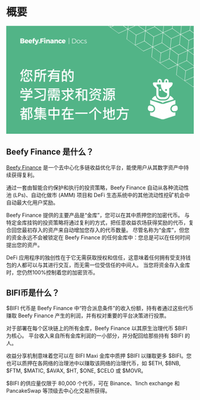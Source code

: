 # 概要

![](.gitbook/assets/docs-landing.png)

## Beefy Finance 是什么？

[Beefy Finance](https://beefy.finance) 是一个去中心化多链收益优化平台，能使用户从其数字资产中持续获得复利。

通过一套由智能合约保护和执行的投资策略，Beefy Finance 自动从各种流动性池 (LPs)、自动化做市 (AMM) 项目和 DeFi 生态系统中的其他流动性挖矿机会中自动最大化用户奖励。

Beefy Finance 提供的主要产品是“金库”，您可以在其中质押您的加密代币。 与特定金库挂钩的投资策略将通过复利的方式，把任意收益农场获得奖励的代币，复合回您最初存入的资产来自动增加您存入的代币数量。 尽管名称为“金库”，但您的资金永远不会被锁定在 Beefy Finance 的任何金库中：您总是可以在任何时间提出您的资产。

DeFi 应用程序的独创性在于它无需获取授权和信任，这意味着任何拥有受支持钱包的人都可以与其进行交互，而无需一位受信任的中间人。 当您将资金存入金库时，您仍然100%控制着您的加密货币。

## BIFI币是什么？

$BIFI 代币是 Beefy Finance 中“符合派息条件”的收入份额，持有者通过这些代币赚取 Beefy Finance 产生的利润，并有权对重要的平台决策进行投票。

对于部署在每个区块链上的所有金库，Beefy Finance 以其原生治理代币 $BIFI 为核心。 平台收入来自所有金库利润的一小部分，并分配回给那些持有 $BIFI 的人。

收益分享机制意味着您可以在 BIFI Maxi 金库中质押 $BIFI 以赚取更多 $BIFI。您也可以质押在各网络的治理池中以赚取该网络的治理代币，如 $ETH, $BNB, $FTM, $MATIC, $AVAX, $HT, $ONE, $CELO 或 $MOVR。

$BIFI 的供应量仅限于 80,000 个代币，可在 Binance、1inch exchange 和 PancakeSwap 等顶级去中心化交易所获得。

